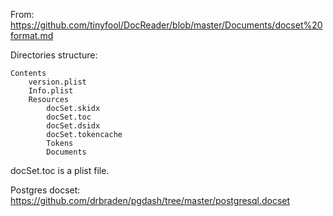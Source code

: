 From: https://github.com/tinyfool/DocReader/blob/master/Documents/docset%20format.md

Directories structure:

```
Contents
    version.plist
    Info.plist
    Resources
        docSet.skidx
        docSet.toc
        docSet.dsidx
        docSet.tokencache
        Tokens
        Documents
```
docSet.toc is a plist file.


Postgres docset: https://github.com/drbraden/pgdash/tree/master/postgresql.docset
